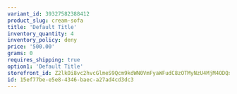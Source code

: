 ```yaml
---
variant_id: 39327582388412
product_slug: cream-sofa
title: 'Default Title'
inventory_quantity: 4
inventory_policy: deny
price: '500.00'
grams: 0
requires_shipping: true
option1: 'Default Title'
storefront_id: Z2lkOi8vc2hvcGlmeS9Qcm9kdWN0VmFyaWFudC8zOTMyNzU4MjM4ODQxMg==
id: 15ef77be-e5e8-4346-baec-a27ad4cd3dc3
---
```

